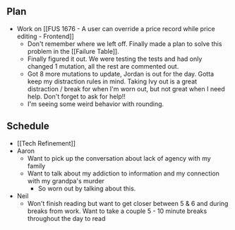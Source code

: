## Plan
- Work on [[FUS 1676 - A user can override a price record while price editing - Frontend]]
	- Don't remember where we left off. Finally made a plan to solve this problem in the [[Failure Table]].
	- Finally figured it out. We were testing the tests and had only changed 1 mutation, all the rest are commented out. 
	- Got 8 more mutations to update, Jordan is out for the day. Gotta keep my distraction rules in mind. Taking Ivy out is a great distraction / break for when I'm worn out, but not great when I need help. Don't forget to ask for help!!
	- I'm seeing some weird behavior with rounding.

## Schedule
- [[Tech Refinement]]
- Aaron
	- Want to pick up the conversation about lack of agency with my family
	- Want to talk about my addiction to information and my connection with my grandpa's murder
		- So worn out by talking about this. 
- Neil
	- Won't finish reading but want to get closer between 5 & 6 and during breaks from work. Want to take a couple 5 - 10 minute breaks throughout the day to read

